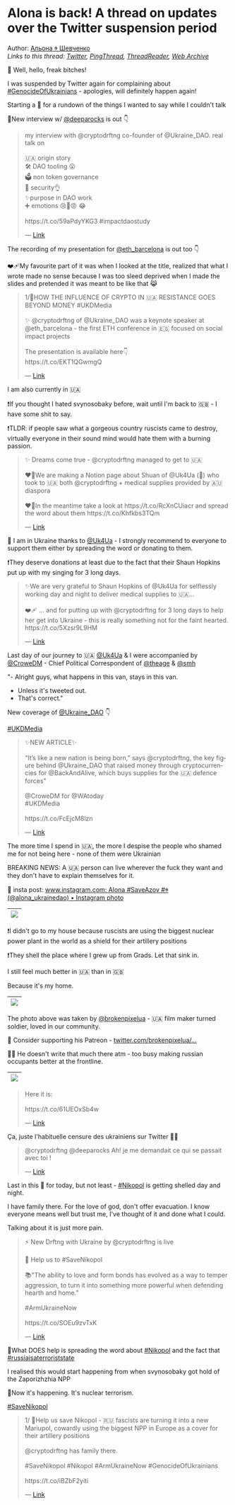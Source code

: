 # Alona is back! A thread on updates over the Twitter suspension period

Author: [Альона ꑭ Шевченко](https://twitter.com/cryptodrftng)  
*Links to this thread: [Twitter](https://twitter.com/cryptodrftng/status/1556000844197371904), [PingThread](https://pingthread.com/thread/1556000844197371904), [ThreadReader](https://threadreaderapp.com/thread/1556000844197371904.html), [Web Archive](https://web.archive.org/web/*/https://twitter.com/cryptodrftng/status/1556000844197371904)*

🚨 Well, hello, freak bitches!

I was suspended by Twitter again for complaining about [#GenocideOfUkrainians](https://twitter.com/hashtag/GenocideOfUkrainians) - apologies, will definitely happen again!

Starting a 🧵 for a rundown of the things I wanted to say while I couldn't talk

🌱New interview w/ [@deeparocks](https://twitter.com/deeparocks) is out 👇

<blockquote class="twitter-tweet">
    <p lang="en" dir="ltr">
    my interview with @cryptodrftng co-founder of @Ukraine_DAO. real talk on<br />
    <br />
    🇺🇦 origin story  <br />
    🛠 DAO tooling 😮<br />
    🗳 non token governance <br />
    🔐 security👌<br />
    ✨purpose in DAO work<br />
     ➕ emotions 😢🤞😡 😂<br />
    <br />
    https://t.co/59aPdyYKG3 #impactdaostudy<br />
    </p>
    &mdash; <a href="https://twitter.com/deeparocks/status/1554497280979324930">Link</a>
</blockquote>

The recording of my presentation for [@eth_barcelona](https://twitter.com/eth_barcelona) is out too 👇

❤️‍🩹My favourite part of it was when I looked at the title, realized that what I wrote made no sense because I was too sleed deprived when I made the slides and pretended it was meant to be like that 😹

<blockquote class="twitter-tweet">
    <p lang="en" dir="ltr">
    1/🎥HOW THE INFLUENCE OF CRYPTO IN 🇺🇦 RESISTANCE GOES BEYOND MONEY #UKDMedia<br />
    <br />
    ✨ @cryptodrftng of @Ukraine_DAO was a keynote speaker at @eth_barcelona - the first ETH conference in 🇪🇸 focused on social impact projects <br />
    <br />
    The presentation is available here👇<br />
    https://t.co/EKT1QGwmgQ<br />
    </p>
    &mdash; <a href="https://twitter.com/Ukraine_DAO/status/1554323355670659072">Link</a>
</blockquote>

I am also currently in 🇺🇦

❗️If you thought I hated svynosobaky before, wait until I'm back to 🇬🇧 - I have some shit to say.

❗️TLDR: if people saw what a gorgeous country ruscists came to destroy, virtually everyone in their sound mind would hate them with a burning passion.

<blockquote class="twitter-tweet">
    <p lang="en" dir="ltr">
    ✨ Dreams come true - @cryptodrftng managed to get to 🇺🇦 <br />
    <br />
    ❤️‍🔥We are making a Notion page about Shuan of @Uk4Ua (🏴󠁧󠁢󠁷󠁬󠁳󠁿) who took to 🇺🇦 both @cryptodrftng &#43; medical supplies provided by 🇦🇺diaspora<br />
    <br />
    ❤️‍🔥In the meantime take a look at https://t.co/RcXnCUiacr and spread the word about them https://t.co/Khfkbs3TQm<br />
    </p>
    &mdash; <a href="https://twitter.com/Ukraine_DAO/status/1554225624423735296">Link</a>
</blockquote>

💓 I am in Ukraine thanks to [@Uk4Ua](https://twitter.com/Uk4Ua) - I strongly recommend to everyone to support them either by spreading the word or donating to them.

❗️They deserve donations at least due to the fact that their Shaun Hopkins put up with my singing for 3 long days.

<blockquote class="twitter-tweet">
    <p lang="en" dir="ltr">
    ✨We are very grateful to Shaun Hopkins of @Uk4Ua for selflessly working day and night to deliver medical supplies to 🇺🇦... <br />
    <br />
    ❤️‍🩹 ... and for putting up with @cryptodrftng for 3 long days to help her get into Ukraine - this is really something not for the faint hearted. https://t.co/5Xzsr9L9HM<br />
    </p>
    &mdash; <a href="https://twitter.com/Ukraine_DAO/status/1555319495241220101">Link</a>
</blockquote>

Last day of our journey to 🇺🇦 [@Uk4Ua](https://twitter.com/Uk4Ua) & I were accompanied by [@CroweDM](https://twitter.com/CroweDM) - Chief Political Correspondent of [@theage](https://twitter.com/theage) & [@smh](https://twitter.com/smh) 

"- Alright guys, what happens in this van, stays in this van.
- Unless it's tweeted out.
- That's correct." 

New coverage of [@Ukraine_DAO](https://twitter.com/Ukraine_DAO) 👇 

[#UKDMedia](https://twitter.com/hashtag/UKDMedia)

<blockquote class="twitter-tweet">
    <p lang="en" dir="ltr">
    ✨NEW ARTICLE✨<br />
    <br />
    “It’s like a new nation is being born,” says @cryptodrftng, the key figure behind @Ukraine_DAO that raised money through cryptocurrencies for @BackAndAlive, which buys supplies for the 🇺🇦 defence forces&#34;<br />
    <br />
    @CroweDM for @WAtoday <br />
    #UKDMedia<br />
    <br />
    https://t.co/FcEjcM8lzn<br />
    </p>
    &mdash; <a href="https://twitter.com/Ukraine_DAO/status/1555153889707655169">Link</a>
</blockquote>

The more time I spend in 🇺🇦, the more I despise the people who shamed me for not being here - none of them were Ukrainian

BREAKING NEWS: A 🇺🇦 person can live wherever the fuck they want and they don't have to explain themselves for it. 

📸 insta post: [www.instagram.com: Alona #SaveAzov #ꑭ (@alona_ukrainedao) • Instagram photo](https://www.instagram.com/p/CgxIrlptazA/?igshid=YmMyMTA2M2Y=)

| [![](https://pbs.twimg.com/media/FZgQC-KXEAUSirF.jpg)](https://pbs.twimg.com/media/FZgQC-KXEAUSirF.jpg) |
| :-: |

❗️I didn't go to my house because ruscists are using the biggest nuclear power plant in the world as a shield for their artillery positions

❗️They shell the place where I grew up from Grads. Let that sink in.

I still feel much better in 🇺🇦 than in 🇬🇧

Because it's my home.

| [![](https://pbs.twimg.com/media/FZgRHOIXkAMv-RC.jpg)](https://pbs.twimg.com/media/FZgRHOIXkAMv-RC.jpg) |
| :-: |

The photo above was taken by [@brokenpixelua](https://twitter.com/brokenpixelua) - 🇺🇦 film maker turned soldier, loved in our community. 

💌 Consider supporting his Patreon - [twitter.com/brokenpixelua/…](https://twitter.com/brokenpixelua/status/1516065210255253507?s=21&t=tCNCvf8sL0JOhIzsabRmyw)

🤷‍♀️ He doesn't write that much there atm - too busy making russian occupants better at the frontline.

| [![](https://pbs.twimg.com/media/FZgXpNZXgAIa_Oa.jpg)](https://pbs.twimg.com/media/FZgXpNZXgAIa_Oa.jpg) |
| :-: |

<blockquote class="twitter-tweet">
    <p lang="en" dir="ltr">
    Here it is: <br />
    <br />
    https://t.co/61UEOxSb4w<br />
    </p>
    &mdash; <a href="https://twitter.com/brokenpixelua/status/1516065210255253507">Link</a>
</blockquote>

Ça, juste l'habituelle censure des ukrainiens sur Twitter 🤷‍♀️

<blockquote class="twitter-tweet">
    <p lang="en" dir="ltr">
    @cryptodrftng @deeparocks Ah! je me demandait ce qui se passait avec toi !<br />
    </p>
    &mdash; <a href="https://twitter.com/PpFilou/status/1556002021400055808">Link</a>
</blockquote>

Last in this 🧵 for today, but not least - [#Nikopol](https://twitter.com/hashtag/Nikopol) is getting shelled day and night.

I have family there. For the love of god, don't offer evacuation. I know everyone means well but trust me, I've thought of it and done what I could. 

Talking about it is just more pain.

<blockquote class="twitter-tweet">
    <p lang="en" dir="ltr">
    ⚡️ New Drftng with Ukraine by @cryptodrftng is live<br />
    <br />
    🚨 Help us to #SaveNikopol<br />
    <br />
    📚&#34;The ability to love and form bonds has evolved as a way to temper aggression, to turn it into something more powerful when defending hearth and home.&#34; <br />
    <br />
    #ArmUkraineNow<br />
    <br />
    https://t.co/SOEu9zvTxK<br />
    </p>
    &mdash; <a href="https://twitter.com/Ukraine_DAO/status/1555591869446356999">Link</a>
</blockquote>

🚨What DOES help is spreading the word about [#Nikopol](https://twitter.com/hashtag/Nikopol) and the fact that [#russiaisaterroriststate](https://twitter.com/hashtag/russiaisaterroriststate) 

I realised this would start happening from when svynosobaky got hold of the Zaporizhzhia NPP

🚨Now it's happening. It's nuclear terrorism. 

[#SaveNikopol](https://twitter.com/hashtag/SaveNikopol)

<blockquote class="twitter-tweet">
    <p lang="en" dir="ltr">
    1/ 🚨Help us save Nikopol - 🇷🇺 fascists are turning it into a new Mariupol, cowardly using the biggest NPP in Europe as a cover for their artillery positions<br />
    <br />
    @cryptodrftng has family there.<br />
    <br />
    #SaveNikopol #Nikopol #ArmUkraineNow #GenocideOfUkrainians <br />
    <br />
    https://t.co/iBZbF2yiti<br />
    </p>
    &mdash; <a href="https://twitter.com/Ukraine_DAO/status/1555532215030878211">Link</a>
</blockquote>
